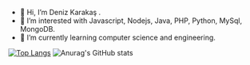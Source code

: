 - 👋 Hi, I’m Deniz Karakaş .
- 👀 I’m interested with Javascript, Nodejs, Java, PHP, Python, MySql, MongoDB.
- 🌱 I’m currently learning  computer science and engineering.


[![Top Langs](https://github-readme-stats.vercel.app/api/top-langs/?username=denizkarakass&langs_count=8&layout=compact)](https://github.com/anuraghazra/github-readme-stats)
![Anurag's GitHub stats](https://github-readme-stats.vercel.app/api?username=denizkarakass&show_icons=true&theme=radical)


 
